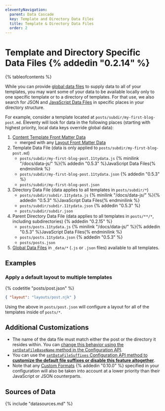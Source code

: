 ```yaml
---
eleventyNavigation:
  parent: Data Cascade
  key: Template and Directory Data Files
  title: Template & Directory Data Files
  order: 2
---
```

# Template and Directory Specific Data Files {% addedin "0.2.14" %}

{% tableofcontents %}

While you can provide [global data files](/docs/data-global/) to supply data to all of your templates, you may want some of your data to be available locally only to one specific template or to a directory of templates. For that use, we also search for JSON and [JavaScript Data Files](/docs/data-js/) in specific places in your directory structure.

For example, consider a template located at `posts/subdir/my-first-blog-post.md`. Eleventy will look for data in the following places (starting with highest priority, local data keys override global data):

1. [Content Template Front Matter Data](/docs/data-frontmatter/)
    * merged with any [Layout Front Matter Data](/docs/layouts/#front-matter-data-in-layouts)
1. Template Data File (data is only applied to `posts/subdir/my-first-blog-post.md`)
    * `posts/subdir/my-first-blog-post.11tydata.js` {% minilink "/docs/data-js/" %}{% addedin "0.5.3" %}JavaScript Data Files{% endminilink %}
    * `posts/subdir/my-first-blog-post.11tydata.json` {% addedin "0.5.3" %}
    * `posts/subdir/my-first-blog-post.json`
1. Directory Data File (data applies to all templates in `posts/subdir/*`)
    * `posts/subdir/subdir.11tydata.js` {% minilink "/docs/data-js/" %}{% addedin "0.5.3" %}JavaScript Data Files{% endminilink %}
    * `posts/subdir/subdir.11tydata.json` {% addedin "0.5.3" %}
    * `posts/subdir/subdir.json`
1. Parent Directory Data File (data applies to all templates in `posts/**/*`, including subdirectories) {% addedin "0.2.15" %}
    * `posts/posts.11tydata.js` {% minilink "/docs/data-js/" %}{% addedin "0.5.3" %}JavaScript Data Files{% endminilink %}
    * `posts/posts.11tydata.json` {% addedin "0.5.3" %}
    * `posts/posts.json`
1. [Global Data Files](/docs/data-global/) in `_data/*` (`.js` or `.json` files) available to all templates.

## Examples

### Apply a default layout to multiple templates

{% codetitle "posts/post.json" %}

```json
{ "layout": "layouts/post.njk" }
```

Using the above in `posts/post.json` will configure a layout for all of the templates inside of `posts/*`.

## Additional Customizations

* The name of the data file must match either the post or the directory it resides within. You can [change this behavior using the `setDataFileBaseName` method in the Configuration API](/docs/config/#change-base-file-name-for-data-files).
* You can use the [`setDataFileSuffixes` Configuration API method to **customize the default file suffixes or disable this feature altogether**](/docs/config/#change-file-suffix-for-data-files).
* Note that any [Custom Formats](/docs/data-custom/#ordering-in-the-data-cascade) {% addedin "0.10.0" %} specified in your configuration will also be taken into account at a lower priority than their JavaScript or JSON counterparts.

## Sources of Data

{% include "datasources.md" %}
